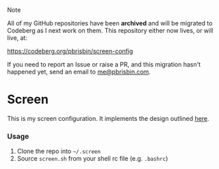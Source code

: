 > [!NOTE]
> All of my GitHub repositories have been **archived** and will be migrated to
> Codeberg as I next work on them. This repository either now lives, or will
> live, at:
>
> https://codeberg.org/pbrisbin/screen-config
>
> If you need to report an Issue or raise a PR, and this migration hasn't
> happened yet, send an email to me@pbrisbin.com.

# Screen

This is my screen configuration. It implements the design outlined 
[here][].

[here]: http://pbrisbin.com/posts/screen_tricks

### Usage

1. Clone the repo into `~/.screen`
2. Source `screen.sh` from your shell rc file (e.g. `.bashrc`)
